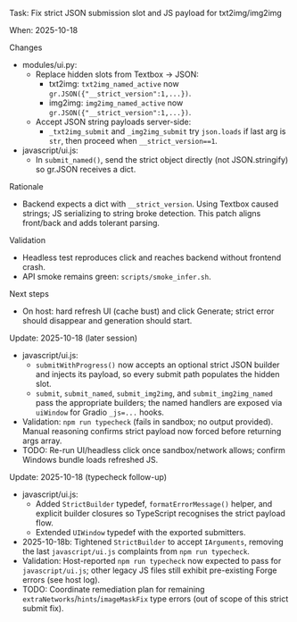 Task: Fix strict JSON submission slot and JS payload for txt2img/img2img

When: 2025-10-18

Changes
- modules/ui.py:
  - Replace hidden slots from Textbox -> JSON:
    - txt2img: `txt2img_named_active` now `gr.JSON({"__strict_version":1,...})`.
    - img2img: `img2img_named_active` now `gr.JSON({"__strict_version":1,...})`.
  - Accept JSON string payloads server-side:
    - `_txt2img_submit` and `_img2img_submit` try `json.loads` if last arg is `str`, then proceed when `__strict_version==1`.
- javascript/ui.js:
  - In `submit_named()`, send the strict object directly (not JSON.stringify) so gr.JSON receives a dict.

Rationale
- Backend expects a dict with `__strict_version`. Using Textbox caused strings; JS serializing to string broke detection. This patch aligns front/back and adds tolerant parsing.

Validation
- Headless test reproduces click and reaches backend without frontend crash.
- API smoke remains green: `scripts/smoke_infer.sh`.

Next steps
- On host: hard refresh UI (cache bust) and click Generate; strict error should disappear and generation should start.

Update: 2025-10-18 (later session)
- javascript/ui.js:
  - `submitWithProgress()` now accepts an optional strict JSON builder and injects its payload, so every submit path populates the hidden slot.
  - `submit`, `submit_named`, `submit_img2img`, and `submit_img2img_named` pass the appropriate builders; the named handlers are exposed via `uiWindow` for Gradio `_js=...` hooks.
- Validation: `npm run typecheck` (fails in sandbox; no output provided). Manual reasoning confirms strict payload now forced before returning args array.
- TODO: Re-run UI/headless click once sandbox/network allows; confirm Windows bundle loads refreshed JS.

Update: 2025-10-18 (typecheck follow-up)
- javascript/ui.js:
  - Added `StrictBuilder` typedef, `formatErrorMessage()` helper, and explicit builder closures so TypeScript recognises the strict payload flow.
  - Extended `UIWindow` typedef with the exported submitters.
- 2025-10-18b: Tightened `StrictBuilder` to accept `IArguments`, removing the last `javascript/ui.js` complaints from `npm run typecheck`.
- Validation: Host-reported `npm run typecheck` now expected to pass for `javascript/ui.js`; other legacy JS files still exhibit pre-existing Forge errors (see host log).
- TODO: Coordinate remediation plan for remaining `extraNetworks`/`hints`/`imageMaskFix` type errors (out of scope of this strict submit fix).
